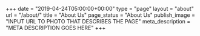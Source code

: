 +++
date = "2019-04-24T05:00:00+00:00"
type = "page"
layout = "about"
url = "/about/"
title = "About Us"
page_status = "About Us"
publish_image = "INPUT URL TO PHOTO THAT DESCRIBES THE PAGE"
meta_description = "META DESCRIPTION GOES HERE"
+++